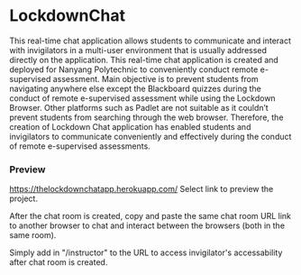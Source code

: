 # LockdownChat
This real-time chat application allows students to communicate and interact with invigilators in a multi-user environment that is usually addressed directly on the application. This real-time chat application is created and deployed for Nanyang Polytechnic to conveniently conduct remote e-supervised assessment. Main objective is to prevent students from navigating anywhere else except the Blackboard quizzes during the conduct of remote e-supervised assessment while using the Lockdown Browser. Other platforms such as Padlet are not suitable as it couldn’t prevent students from searching through the web browser.
Therefore, the creation of Lockdown Chat application has enabled students and invigilators to communicate conveniently and effectively during the conduct of remote e-supervised assessments.

### Preview
https://thelockdownchatapp.herokuapp.com/ Select link to preview the project.

After the chat room is created, copy and paste the same chat room URL link to another browser to chat and interact between the browsers (both in the same room).

Simply add in "/instructor" to the URL to access invigilator's accessability after chat room is created.
